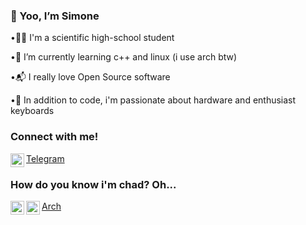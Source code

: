  ### 👋 Yoo, I’m Simone 
  
•🧑‍🎓  I'm a scientific high-school student

•🌱  I’m currently learning c++ and linux (i use arch btw)

•📬 I really love Open Source software

•👀  In addition to code, i'm passionate about hardware and enthusiast keyboards


### Connect with me!

<img align="left" alt="codeSTACKr | Telegram" width="22px" src="https://upload.wikimedia.org/wikipedia/commons/thumb/8/82/Telegram_logo.svg/1024px-Telegram_logo.svg.png"/>[Telegram](https://www.t.me/si_gis)


### How do you know i'm chad? Oh... 
<img align="left" alt="codeSTACKr | Neovim" width="22px" src="https://upload.wikimedia.org/wikipedia/commons/thumb/0/07/Neovim-mark-flat.svg/1200px-Neovim-mark-flat.svg.png"/> <img align="left" alt="codeSTACKr | Telegram" width="22px" src="https://free-astro.org/images/5/5d/Arch_logo.png"/>[Arch](https://www.t.me/si_gis)

<!---
SimoneGenovese1/SimoneGenovese1 is a ✨ special ✨ repository because its `README.md` (this file) appears on your GitHub profile.
You can click the Preview link to take a look at your changes.
--->
